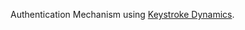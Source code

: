 Authentication Mechanism using [Keystroke Dynamics](https://en.wikipedia.org/wiki/Keystroke_dynamics).
